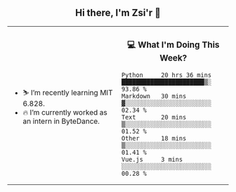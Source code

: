 <h2 align="center"> Hi there, I'm Zsi'r 👋 </h2>

<table>
    <tr>
        <td valign="center" width="50%">
            <ul>
                <li> ⛷️ I’m recently learning MIT 6.828.</li>
                <li> 🔥 I’m currently worked as an intern in ByteDance.</li>
            </ul>
        </td>
       <td valign="top" width="50%">

<h3 align="center"> 💻 What I'm Doing This Week? </h3>

<!--START_SECTION:waka-->
```text
Python     20 hrs 36 mins  ███████████████████████▒░   93.86 % 
Markdown   30 mins         ▓░░░░░░░░░░░░░░░░░░░░░░░░   02.34 % 
Text       20 mins         ▒░░░░░░░░░░░░░░░░░░░░░░░░   01.52 % 
Other      18 mins         ▒░░░░░░░░░░░░░░░░░░░░░░░░   01.41 % 
Vue.js     3 mins          ░░░░░░░░░░░░░░░░░░░░░░░░░   00.28 % 
```
<!--END_SECTION:waka-->
</td></tr>
</table>
